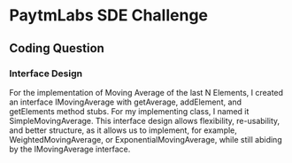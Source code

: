 # PaytmLabs SDE Challenge

## Coding Question

### Interface Design

For the implementation of Moving Average of the last N Elements, I created an interface IMovingAverage with getAverage, addElement, and getElements method stubs. For my implementing class, I named it SimpleMovingAverage. This interface design allows flexibility, re-usability, and better structure, as it allows us to implement, for example, WeightedMovingAverage, or ExponentialMovingAverage, while still abiding by the IMovingAverage interface. 